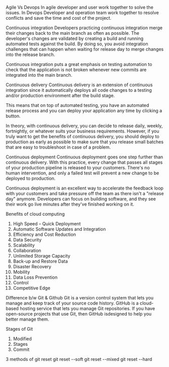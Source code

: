 Agile Vs Devops
In agile developer and user work together to solve the issues.
In Devops Developer and operation team work together to resolve conflicts and save the time and cost of the project.

Continuous integration
Developers practicing continuous integration merge their changes back to the main branch as often as possible. The developer's changes are validated by creating a build and running automated tests against the build. By doing so, you avoid integration challenges that can happen when waiting for release day to merge changes into the release branch.

Continuous integration puts a great emphasis on testing automation to check that the application is not broken whenever new commits are integrated into the main branch.

Continuous delivery
Continuous delivery is an extension of continuous integration since it automatically deploys all code changes to a testing and/or production environment after the build stage. 

This means that on top of automated testing, you have an automated release process and you can deploy your application any time by clicking a button.

In theory, with continuous delivery, you can decide to release daily, weekly, fortnightly, or whatever suits your business requirements. However, if you truly want to get the benefits of continuous delivery, you should deploy to production as early as possible to make sure that you release small batches that are easy to troubleshoot in case of a problem.

Continuous deployment
Continuous deployment goes one step further than continuous delivery. With this practice, every change that passes all stages of your production pipeline is released to your customers. There's no human intervention, and only a failed test will prevent a new change to be deployed to production.

Continuous deployment is an excellent way to accelerate the feedback loop with your customers and take pressure off the team as there isn't a "release day" anymore. Developers can focus on building software, and they see their work go live minutes after they've finished working on it.


Benefits of cloud computing
1. High Speed – Quick Deployment
2. Automatic Software Updates and Integration
3. Efficiency and Cost Reduction
4. Data Security
5. Scalability
6. Collaboration
7. Unlimited Storage Capacity
8. Back-up and Restore Data
9. Disaster Recovery
10. Mobility
11. Data Loss Prevention
12. Control
13. Competitive Edge

Difference b/w Git & Github
Git is a version control system that lets you manage and keep track of your source code history. GitHub is a cloud-based hosting service that lets you manage Git repositories. If you have open-source projects that use Git, then GitHub isdesigned to help you better manage them.

Stages of Git
1. Modified
2. Stages
3. Commit

3 methods of git reset
git reset --soft
git reset --mixed
git reset --hard

